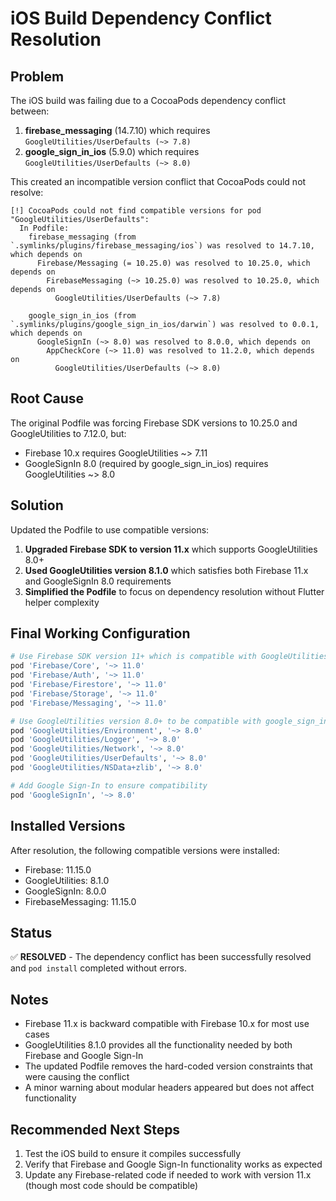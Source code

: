 # iOS Build Dependency Conflict Resolution

## Problem
The iOS build was failing due to a CocoaPods dependency conflict between:

1. **firebase_messaging** (14.7.10) which requires `GoogleUtilities/UserDefaults (~> 7.8)`
2. **google_sign_in_ios** (5.9.0) which requires `GoogleUtilities/UserDefaults (~> 8.0)`

This created an incompatible version conflict that CocoaPods could not resolve:

```
[!] CocoaPods could not find compatible versions for pod "GoogleUtilities/UserDefaults":
  In Podfile:
    firebase_messaging (from `.symlinks/plugins/firebase_messaging/ios`) was resolved to 14.7.10, which depends on
      Firebase/Messaging (= 10.25.0) was resolved to 10.25.0, which depends on
        FirebaseMessaging (~> 10.25.0) was resolved to 10.25.0, which depends on
          GoogleUtilities/UserDefaults (~> 7.8)

    google_sign_in_ios (from `.symlinks/plugins/google_sign_in_ios/darwin`) was resolved to 0.0.1, which depends on
      GoogleSignIn (~> 8.0) was resolved to 8.0.0, which depends on
        AppCheckCore (~> 11.0) was resolved to 11.2.0, which depends on
          GoogleUtilities/UserDefaults (~> 8.0)
```

## Root Cause
The original Podfile was forcing Firebase SDK versions to 10.25.0 and GoogleUtilities to 7.12.0, but:
- Firebase 10.x requires GoogleUtilities ~> 7.11
- GoogleSignIn 8.0 (required by google_sign_in_ios) requires GoogleUtilities ~> 8.0

## Solution
Updated the Podfile to use compatible versions:

1. **Upgraded Firebase SDK to version 11.x** which supports GoogleUtilities 8.0+
2. **Used GoogleUtilities version 8.1.0** which satisfies both Firebase 11.x and GoogleSignIn 8.0 requirements
3. **Simplified the Podfile** to focus on dependency resolution without Flutter helper complexity

## Final Working Configuration

```ruby
# Use Firebase SDK version 11+ which is compatible with GoogleUtilities 8.0+
pod 'Firebase/Core', '~> 11.0'
pod 'Firebase/Auth', '~> 11.0'
pod 'Firebase/Firestore', '~> 11.0'
pod 'Firebase/Storage', '~> 11.0'
pod 'Firebase/Messaging', '~> 11.0'

# Use GoogleUtilities version 8.0+ to be compatible with google_sign_in_ios
pod 'GoogleUtilities/Environment', '~> 8.0'
pod 'GoogleUtilities/Logger', '~> 8.0'
pod 'GoogleUtilities/Network', '~> 8.0'
pod 'GoogleUtilities/UserDefaults', '~> 8.0'
pod 'GoogleUtilities/NSData+zlib', '~> 8.0'

# Add Google Sign-In to ensure compatibility
pod 'GoogleSignIn', '~> 8.0'
```

## Installed Versions
After resolution, the following compatible versions were installed:
- Firebase: 11.15.0
- GoogleUtilities: 8.1.0
- GoogleSignIn: 8.0.0
- FirebaseMessaging: 11.15.0

## Status
✅ **RESOLVED** - The dependency conflict has been successfully resolved and `pod install` completed without errors.

## Notes
- Firebase 11.x is backward compatible with Firebase 10.x for most use cases
- GoogleUtilities 8.1.0 provides all the functionality needed by both Firebase and Google Sign-In
- The updated Podfile removes the hard-coded version constraints that were causing the conflict
- A minor warning about modular headers appeared but does not affect functionality

## Recommended Next Steps
1. Test the iOS build to ensure it compiles successfully
2. Verify that Firebase and Google Sign-In functionality works as expected
3. Update any Firebase-related code if needed to work with version 11.x (though most code should be compatible)